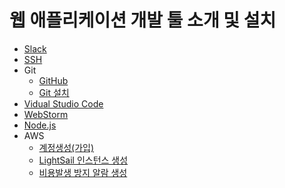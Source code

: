 # 웹 애플리케이션 개발 툴 소개 및 설치

* [Slack](./slack/)
* [SSH](./ssh/)
* Git
    * [GitHub](./git/github.md)
    * [Git 설치](./git/)    
* [Vidual Studio Code](./vscode/)
* [WebStorm](./webstorm/)
* [Node.js](./nodejs/)
* AWS
    * [계정생성(가입)](../introduction-to-aws/account/create-account.md)
    * [LightSail 인스턴스 생성](../introduction-to-aws/lightsail/create-lightsail-instance.md)
    * [비용발생 방지 알람 생성](../introduction-to-aws/cloudwatch/create-alarm-to-avoid-billing.md)

